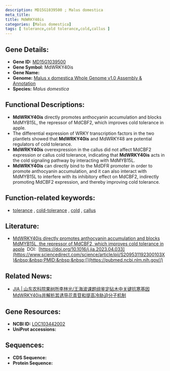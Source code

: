 ```yaml
---
description: MD15G1039500 ; Malus domestica
meta_title:
title: MdWRKY40is
categories: [Malus domestica]
tags: [ tolerance,cold tolerance,cold,callus ]
---
```


## Gene Details:
- **Gene ID:**	[MD15G1039500]()
- **Gene Symbol:** MdWRKY40is
- **Gene Name:** 
- **Genome:** [Malus x domestica Whole Genome v1.0 Assembly & Annotation](https://www.rosaceae.org/species/malus/malus_x_domestica/genome_v1.0)
- **Species:** *Malus domestica*

## Functional Descriptions:
   - **MdWRKY40is** directly promotes anthocyanin accumulation and blocks MdMYB15L, the repressor of MdCBF2, which improves cold tolerance in apple.
   - The differential expression of WRKY transcription factors in the two plantlets showed that **MdWRKY40is** and MdWRKY48 are potential regulators of cold tolerance.
   - **MdWRKY40is** overexpression in the callus did not affect MdCBF2 expression or callus cold tolerance, indicating that **MdWRKY40is** acts in the cold signaling pathway by interacting with MdMYB15L.
   - **MdWRKY40is** can directly bind to the MdDFR promoter in order to promote anthocyanin accumulation, and it can also interact with MdMYB15L to interfere with its inhibitory effect on MdCBF2, indirectly promoting MdCBF2 expression, and thereby improving cold tolerance. 

## Function-related keywords:
   - [tolerance](/tags/tolerance/)&nbsp;,&nbsp;[cold-tolerance](/tags/cold-tolerance/)&nbsp;,&nbsp;[cold](/tags/cold/)&nbsp;,&nbsp;[callus](/tags/callus/)

## Literature:
   - [MdWRKY40is directly promotes anthocyanin accumulation and blocks MdMYB15L, the repressor of MdCBF2, which improves cold tolerance in apple]( https://www.sciencedirect.com/science/article/pii/S209531192300103X)&nbsp;&nbsp;DOI:&nbsp;&nbsp;[https://doi.org/10.1016/j.jia.2023.04.033](https://www.sciencedirect.com/science/article/pii/S209531192300103X)&nbsp;&nbsp;PMID:&nbsp;&nbsp;[](https://pubmed.ncbi.nlm.nih.gov//)

## Related News:
   - [JIA | 山东农科院果树所李林光/王海波课题组鉴定砧木中关键抗寒基因MdWRKY40is并解析其诱导花青苷和提高冷胁迫分子机制](https://mp.weixin.qq.com/s/pC2lh50D9niR4mmAINA5OA)

## Gene Resources:
- **NCBI ID:**  [LOC103442002](https://www.ncbi.nlm.nih.gov/gene/?term=LOC103442002)
- **UniProt accessions:** [](https://www.uniprot.org/uniprotkb//entry)



## Sequences:
- **CDS Sequence:**
- **Protein Sequence:**
